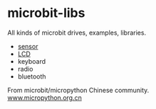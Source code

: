 # microbit-libs

All kinds of microbit drives, examples, libraries.

* [sensor](sensor)
* [LCD](lcd)
* keyboard
* radio
* bluetooth


From microbit/micropython Chinese community.  
www.micropython.org.cn